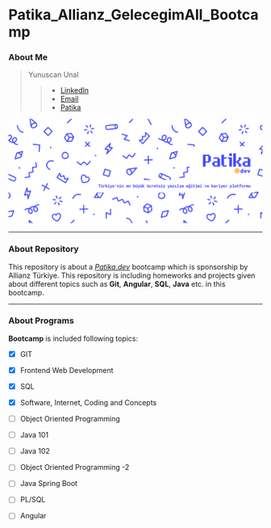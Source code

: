 # Patika_Allianz_GelecegimAll_Bootcamp
### About Me
>Yunuscan Unal
>> - [LinkedIn](http://linkedin.com/in/yunuscanunal/) 
>> - [Email](mailto:yunuscanunal1@gmail.com) 
>> - [Patika](https://app.patika.dev/yunuscanunal)

![Patika.dev](img/patika-background.png "Patika.dev")

---

### About Repository
This repository is about a [*Patika.dev*](patika.dev) bootcamp which is sponsorship by Allianz Türkiye.
This repository is including homeworks and projects given about different topics such as __Git__, __Angular__, __SQL__, __Java__ etc. in this bootcamp.

---

### About Programs

**Bootcamp** is included following topics:

- [x] GIT
- [x] Frontend Web Development
- [x] SQL
- [x] Software, Internet, Coding and Concepts
- [ ] Object Oriented Programming
- [ ] Java 101
- [ ] Java 102
- [ ] Object Oriented Programming -2
- [ ] Java Spring Boot
- [ ] PL/SQL
- [ ] Angular

